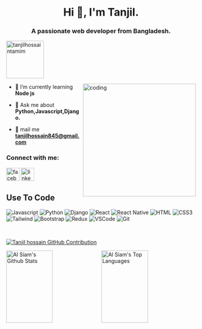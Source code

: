 <h1 align="center">Hi 👋, I'm Tanjil.</h1>
<h3 align="center">A passionate web developer from Bangladesh.</h3>
<p align="left"> <img src="https://komarev.com/ghpvc/?username=tanjilhossaintamim&label=Profile%20views&color=0e75b6&style=flat" alt="tanjilhossaintamim" width="100" /> </p>
<img src="https://camo.githubusercontent.com/8bf6f6d78abc81fcf9c49f10649423e73ea44bc248e83aaae8759d401c829a84/68747470733a2f2f70687973696373677572756b756c2e66696c65732e776f726470726573732e636f6d2f323031392f30322f6368617261637465722d312e676966" align="right" alt="coding" width="300">



- 🌱 I’m currently learning **Node js**

<!-- - 👨‍💻 All of my projects are available at [https://tanjilhossainportfolio.netlify.app/](https://tanjilhossainportfolio.netlify.app/) -->

- 💬 Ask me about **Python,Javascript,Django.**

- 📧 mail me **tanjilhossain845@gmail.com**

<h3 align="left">Connect with me:</h3>
<p align="left">
<a href="https://fb.com/innosent.boy.Iam" target="_blank"><img src="https://img.shields.io/static/v1?message=facebook&logo=facebook&label=&color=4267B2&logoColor=white&labelColor=&style=for-the-badge" height="35" alt="facebook logo"  /></a>
<a href="https://linkedin.com/in/tanjil-hossain-4755b3264" target="_blank"><img src="https://img.shields.io/static/v1?message=LinkedIn&logo=linkedin&label=&color=0077B5&logoColor=white&labelColor=&style=for-the-badge" height="35" alt="linkedin logo"  /></a>
</p>


## Use To Code

![Javascript](https://img.shields.io/badge/Javascript-F0DB4F?style=for-the-badge&labelColor=black&logo=javascript&logoColor=F0DB4F)
![Python](https://img.shields.io/badge/Python-055a9c?style=for-the-badge&labelColor=black&logo=Python&logoColor=055a9c)
![Django](https://img.shields.io/badge/Django-092e03?style=for-the-badge&labelColor=black&logo=Django&logoColor=092e03)
![React](https://img.shields.io/badge/-React-61DBFB?style=for-the-badge&labelColor=black&logo=react&logoColor=61DBFB)
![React Native](https://img.shields.io/badge/React_Native-20232A?style=for-the-badge&logo=react&logoColor=61DAFB)
![HTML](https://img.shields.io/badge/HTML5-E34F26?style=for-the-badge&logo=html5&logoColor=white)
![CSS3](https://img.shields.io/badge/CSS3-1572B6?style=for-the-badge&logo=css3&logoColor=white)
![Tailwind](https://img.shields.io/badge/Tailwind_CSS-092749?style=for-the-badge&logo=tailwindcss&logoColor=06B6D4&labelColor=000000)
![Bootstrap](https://img.shields.io/badge/Bootstrap-563D7C?style=for-the-badge&logo=bootstrap&logoColor=white)
![Redux](https://img.shields.io/badge/Redux-593D88?style=for-the-badge&logo=redux&logoColor=white)
![VSCode](https://img.shields.io/badge/Visual_Studio-0078d7?style=for-the-badge&logo=visual%20studio&logoColor=white)
![Git](https://img.shields.io/badge/Git-F05032?style=for-the-badge&logo=git&logoColor=white)

<br/>
<!-- ![Typescript](https://img.shields.io/badge/Typescript-007acc?style=for-the-badge&labelColor=black&logo=typescript&logoColor=007acc) -->
<!-- ![Next.js](https://img.shields.io/badge/next.js-000000?style=for-the-badge&logo=nextdotjs&logoColor=white)
![Nodejs](https://img.shields.io/badge/Nodejs-3C873A?style=for-the-badge&labelColor=black&logo=node.js&logoColor=3C873A)
![Express.js](https://img.shields.io/badge/Express.js-000000?style=for-the-badge&logo=express&logoColor=white)
![MongoDB](https://img.shields.io/badge/MongoDB-4EA94B?style=for-the-badge&logo=mongodb&logoColor=white) -->
<!-- ![SASS Badge](https://img.shields.io/badge/Sass-CC6699?style=for-the-badge&logo=sass&logoColor=white) -->
<!-- ![Ant-Design](https://img.shields.io/badge/AntDesign-0170FE?style=for-the-badge&logo=antdesign&logoColor=white) -->
<!-- ![Strapi](https://img.shields.io/badge/strapi-2E7EEA?style=for-the-badge&logo=strapi&logoColor=white) -->
<!-- ![Markdown](https://img.shields.io/badge/Markdown-000000?style=for-the-badge&logo=markdown&logoColor=white) -->
<!-- ![React Query](https://img.shields.io/badge/-React_Query-FF4154?style=for-the-badge&logo=react%20query&logoColor=white) -->
<div align="left">
  
 <p align="left">
  <a href="https://github.com/Tanjilhossaintamim">
    <img src="https://github-profile-summary-cards.vercel.app/api/cards/profile-details?username=Tanjilhossaintamim&theme=radical" alt="Tanjil hossain GitHub Contribution"/>
  </a>
</p>
  
  <a> 
    <a href="https://github.com/Tanjilhossaintamim"><img alt="Al Siam's Github Stats" src="https://denvercoder1-github-readme-stats.vercel.app/api?username=Tanjilhossaintamim&show_icons=true&count_private=true&theme=react&border_color=7F3FBF&bg_color=0D1117&title_color=F85D7F&icon_color=F8D866" height="192px" width="49.5%"/></a>
  <a href="https://github.com/Tanjilhossaintamim"><img alt="Al Siam's Top Languages" src="https://denvercoder1-github-readme-stats.vercel.app/api/top-langs/?username=Tanjilhossaintamim&langs_count=8&layout=compact&theme=react&border_color=7F3FBF&bg_color=0D1117&title_color=F85D7F&icon_color=F8D866" height="192px" width="49.5%"/></a>
  <br/>
</a>
</div>






